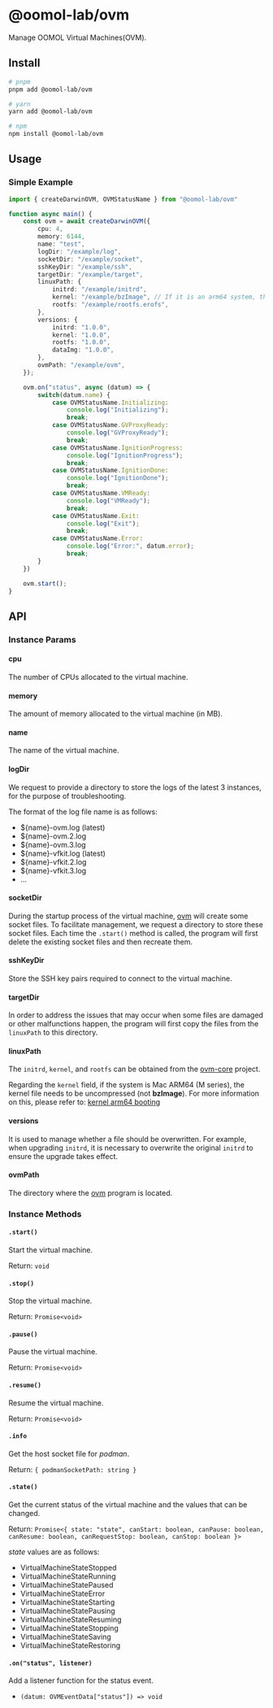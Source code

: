 # @oomol-lab/ovm

Manage OOMOL Virtual Machines(OVM).

## Install

```bash
# pnpm
pnpm add @oomol-lab/ovm

# yarn
yarn add @oomol-lab/ovm

# npm
npm install @oomol-lab/ovm
```

## Usage

### Simple Example

```typescript
import { createDarwinOVM, OVMStatusName } from "@oomol-lab/ovm"

function async main() {
    const ovm = await createDarwinOVM({
        cpu: 4,
        memory: 6144,
        name: "test",
        logDir: "/example/log",
        socketDir: "/example/socket",
        sshKeyDir: "/example/ssh",
        targetDir: "/example/target",
        linuxPath: {
            initrd: "/example/initrd",
            kernel: "/example/bzImage", // If it is an arm64 system, then it is `Image`.
            rootfs: "/example/rootfs.erofs",
        },
        versions: {
            initrd: "1.0.0",
            kernel: "1.0.0",
            rootfs: "1.0.0",
            dataImg: "1.0.0",
        },
        ovmPath: "/example/ovm",
    });

    ovm.on("status", async (datum) => {
        switch(datum.name) {
            case OVMStatusName.Initializing:
                console.log("Initializing");
                break;
            case OVMStatusName.GVProxyReady:
                console.log("GVProxyReady");
                break;
            case OVMStatusName.IgnitionProgress:
                console.log("IgnitionProgress");
                break;
            case OVMStatusName.IgnitionDone:
                console.log("IgnitionDone");
                break;
            case OVMStatusName.VMReady:
                console.log("VMReady");
                break;
            case OVMStatusName.Exit:
                console.log("Exit");
                break;
            case OVMStatusName.Error:
                console.log("Error:", datum.error);
                break;
        }
    })

    ovm.start();
}
```

## API

### Instance Params

#### cpu

The number of CPUs allocated to the virtual machine.

#### memory

The amount of memory allocated to the virtual machine (in MB).

#### name

The name of the virtual machine.

#### logDir

We request to provide a directory to store the logs of the latest 3 instances, for the purpose of troubleshooting.

The format of the log file name is as follows:

* ${name}-ovm.log (latest)
* ${name}-ovm.2.log
* ${name}-ovm.3.log
* ${name}-vfkit.log (latest)
* ${name}-vfkit.2.log
* ${name}-vfkit.3.log
* ...

#### socketDir

During the startup process of the virtual machine, [ovm] will create some socket files. To facilitate management, we request a directory to store these socket files. Each time the `.start()` method is called, the program will first delete the existing socket files and then recreate them.

#### sshKeyDir

Store the SSH key pairs required to connect to the virtual machine.

#### targetDir

In order to address the issues that may occur when some files are damaged or other malfunctions happen, the program will first copy the files from the `linuxPath` to this directory.

#### linuxPath

The `initrd`, `kernel`, and `rootfs` can be obtained from the [ovm-core] project.

Regarding the `kernel` field, if the system is Mac ARM64 (M series), the kernel file needs to be uncompressed (not **bzImage**). For more information on this, please refer to: [kernel arm64 booting]

#### versions

It is used to manage whether a file should be overwritten. For example, when upgrading `initrd`, it is necessary to overwrite the original `initrd` to ensure the upgrade takes effect.

#### ovmPath

The directory where the [ovm] program is located.

### Instance Methods

#### `.start()`

Start the virtual machine.

Return: `void`

#### `.stop()`

Stop the virtual machine.

Return: `Promise<void>`

#### `.pause()`

Pause the virtual machine.

Return: `Promise<void>`

#### `.resume()`

Resume the virtual machine.

Return: `Promise<void>`

#### `.info`

Get the host socket file for *podman*.

Return: `{ podmanSocketPath: string }`

#### `.state()`

Get the current status of the virtual machine and the values that can be changed.

Return: `Promise<{ state: "state", canStart: boolean, canPause: boolean, canResume: boolean, canRequestStop: boolean, canStop: boolean }>`

*state* values are as follows:

* VirtualMachineStateStopped
* VirtualMachineStateRunning
* VirtualMachineStatePaused
* VirtualMachineStateError
* VirtualMachineStateStarting
* VirtualMachineStatePausing
* VirtualMachineStateResuming
* VirtualMachineStateStopping
* VirtualMachineStateSaving
* VirtualMachineStateRestoring

#### `.on("status", listener)`

Add a listener function for the status event.

* `(datum: OVMEventData["status"]) => void`

[ovm]: https://github.com/oomol-lab/ovm
[ovm-core]: https://github.com/oomol-lab/ovm-core
[kernel arm64 booting]: https://www.kernel.org/doc/Documentation/arm64/booting.txt
